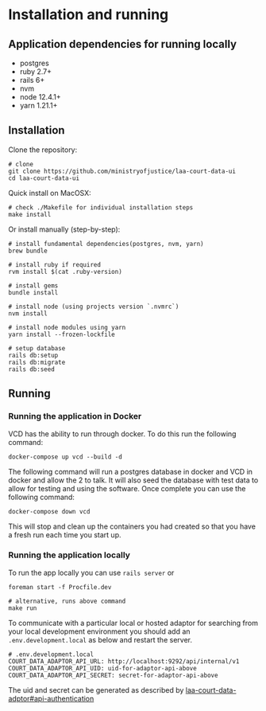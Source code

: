 # Installation and running

## Application dependencies for running locally
- postgres
- ruby 2.7+
- rails 6+
- nvm
- node 12.4.1+
- yarn 1.21.1+

## Installation
Clone the repository:
```
# clone
git clone https://github.com/ministryofjustice/laa-court-data-ui
cd laa-court-data-ui
```

Quick install on MacOSX:
```
# check ./Makefile for individual installation steps
make install
```

Or install manually (step-by-step):
```
# install fundamental dependencies(postgres, nvm, yarn)
brew bundle

# install ruby if required
rvm install $(cat .ruby-version)

# install gems
bundle install

# install node (using projects version `.nvmrc`)
nvm install

# install node modules using yarn
yarn install --frozen-lockfile

# setup database
rails db:setup
rails db:migrate
rails db:seed
```


## Running
### Running the application in Docker
VCD has the ability to run through docker. To do this run the following command:

```
docker-compose up vcd --build -d
```
The following command will run a postgres database in docker and VCD in docker and allow the 2 to talk. It will also seed the database with test data to allow for testing and using the software. Once complete you can use the following command:

```
docker-compose down vcd
```
This will stop and clean up the containers you had created so that you have a fresh run each time you start up.

### Running the application locally

To run the app locally you can use `rails server` or
```
foreman start -f Procfile.dev

# alternative, runs above command
make run
```

To communicate with a particular local or hosted adaptor for searching from your local development environment you should add an `.env.development.local` as below and restart the server.

```
# .env.development.local
COURT_DATA_ADAPTOR_API_URL: http://localhost:9292/api/internal/v1
COURT_DATA_ADAPTOR_API_UID: uid-for-adaptor-api-above
COURT_DATA_ADAPTOR_API_SECRET: secret-for-adaptor-api-above
```

The uid and secret can be generated as described by [laa-court-data-adptor#api-authentication](https://github.com/ministryofjustice/laa-court-data-adaptor#api-authentication)

